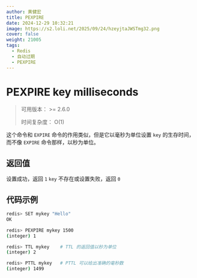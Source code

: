 ```yaml
---
author: 黄健宏
title: PEXPIRE
date: 2024-12-29 10:32:21
image: https://s2.loli.net/2025/09/24/hzeyjtaJWSTmg32.png
cover: false
weight: 21005
tags:
  - Redis
  - 自动过期
  - PEXPIRE
---
```


# PEXPIRE key milliseconds

> 可用版本： >= 2.6.0
> 
> 时间复杂度： O(1)

这个命令和 `EXPIRE` 命令的作用类似，但是它以毫秒为单位设置 `key` 的生存时间，而不像 `EXPIRE` 命令那样，以秒为单位。

## 返回值

设置成功，返回 `1` `key` 不存在或设置失败，返回 `0`

## 代码示例

```bash
redis> SET mykey "Hello"
OK

redis> PEXPIRE mykey 1500
(integer) 1

redis> TTL mykey    # TTL 的返回值以秒为单位
(integer) 2

redis> PTTL mykey   # PTTL 可以给出准确的毫秒数
(integer) 1499
```
